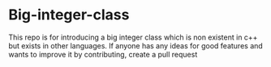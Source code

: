 # Big-integer-class
This repo is for introducing a big integer class which is non existent in c++ but exists in other languages.
If anyone has any ideas for good features and wants to improve it by contributing, create a pull request
